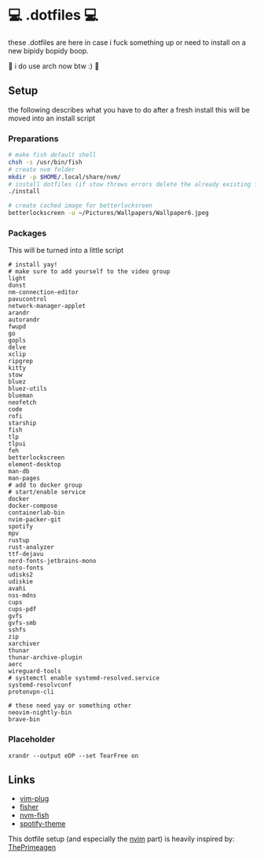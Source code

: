 # :computer: .dotfiles :computer:

these .dotfiles are here in case i fuck something up or need to install on a new bipidy bopidy boop.

:gem: i do use arch now btw :) :gem:

## Setup
the following describes what you have to do after a fresh install
this will be moved into an install script
### Preparations
```bash
# make fish default shell
chsh -s /usr/bin/fish
# create nvm folder
mkdir -p $HOME/.local/share/nvm/
# install dotfiles (if stow throws errors delete the already existing folders)
./install
```

```bash
# create cached image for betterlocksreen
betterlockscreen -u ~/Pictures/Wallpapers/Wallpaper6.jpeg
```

### Packages
This will be turned into a little script
```
# install yay!
# make sure to add yourself to the video group
light
dunst
nm-connection-editor
pavucontrol
network-manager-applet
arandr
autorandr
fwupd
go
gopls
delve
xclip
ripgrep
kitty
stow
bluez
bluez-utils
blueman
neofetch
code
rofi
starship
fish
tlp
tlpui
feh
betterlockscreen
element-desktop
man-db
man-pages
# add to docker group
# start/enable service
docker
docker-compose
containerlab-bin
nvim-packer-git
spotify
mpv
rustup
rust-analyzer
ttf-dejavu
nerd-fonts-jetbrains-mono
noto-fonts
udisks2
udiskie
avahi
nss-mdns
cups
cups-pdf
gvfs
gvfs-smb
sshfs
zip
xarchiver
thunar
thunar-archive-plugin
aerc
wireguard-tools
# systemctl enable systemd-resolved.service
systemd-resolvconf
protonvpn-cli

# these need yay or something other
neovim-nightly-bin
brave-bin
```

### Placeholder
`xrandr --output eDP --set TearFree on`

## Links
- [vim-plug](https://github.com/junegunn/vim-plug)
- [fisher](https://github.com/jorgebucaran/fisher)
- [nvm-fish](https://github.com/jorgebucaran/nvm.fish)
- [spotify-theme](https://github.com/morpheusthewhite/spicetify-themes/tree/master/Sleek)

This dotfile setup (and especially the [nvim](https://github.com/neovim/neovim) part) is heavily inspired by: [ThePrimeagen](https://github.com/ThePrimeagen/.dotfiles)
